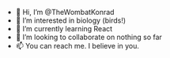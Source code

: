 - 👋 Hi, I’m @TheWombatKonrad
- 👀 I’m interested in biology (birds!)
- 🌱 I’m currently learning React
- 💞️ I’m looking to collaborate on nothing so far
- 📫 You can reach me. I believe in you.
